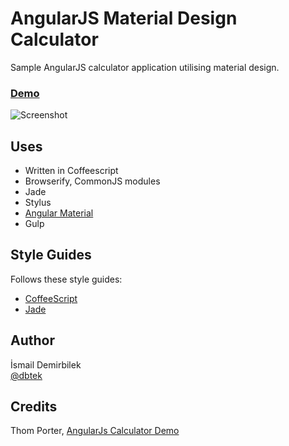 # AngularJS Material Design Calculator
Sample AngularJS calculator application utilising material design.

### [Demo](https://dbtek.github.io/angular-material-calculator/)
![Screenshot](https://raw.githubusercontent.com/dbtek/angular-material-calculator/master/screenshot.png)


## Uses
- Written in Coffeescript
- Browserify, CommonJS modules
- Jade
- Stylus
- [Angular Material](http://material.angularjs.com)
- Gulp

## Style Guides
Follows these style guides:
- [CoffeeScript](https://github.com/polarmobile/coffeescript-style-guide#functions)
-  [Jade](http://devguides.clock.co.uk/html/jade-style-guide)

## Author
İsmail Demirbilek  
[@dbtek](https://twitter.com/dbtek)

## Credits
Thom Porter, [AngularJs Calculator Demo](http://www.thomporter.com/docco/calc.html)
